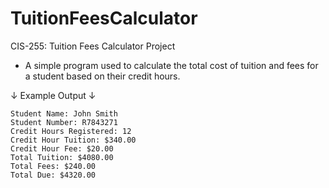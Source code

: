 # TuitionFeesCalculator
CIS-255: Tuition Fees Calculator Project

* A simple program used to calculate the total cost of tuition and fees for a student based on their credit hours.

↓ Example Output ↓
~~~~~~~~~~~~~~~~~~~~~~~~~~~~
Student Name: John Smith
Student Number: R7843271
Credit Hours Registered: 12
Credit Hour Tuition: $340.00
Credit Hour Fee: $20.00
Total Tuition: $4080.00
Total Fees: $240.00
Total Due: $4320.00
~~~~~~~~~~~~~~~~~~~~~~~~~~~~
